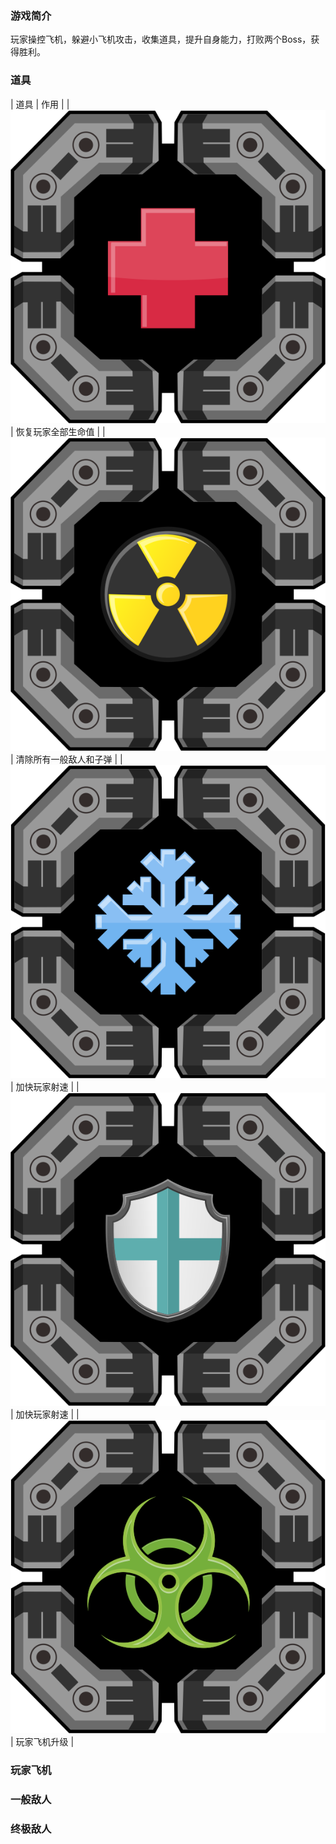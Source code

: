 ### 游戏简介

玩家操控飞机，躲避小飞机攻击，收集道具，提升自身能力，打败两个Boss，获得胜利。

### 道具

| 道具 | 作用 |
| ![avatar](https://github.com/asqqwwd/AirplaneWarGame/blob/master/img/prop_healthy.png) | 恢复玩家全部生命值 |
| ![avatar](https://github.com/asqqwwd/AirplaneWarGame/blob/master/img/prop_bomb.png) | 清除所有一般敌人和子弹 |
| ![avatar](https://github.com/asqqwwd/AirplaneWarGame/blob/master/img/prop_firing_speed.png) | 加快玩家射速 |
| ![avatar](https://github.com/asqqwwd/AirplaneWarGame/blob/master/img/prop_shield.png) | 加快玩家射速 |
| ![avatar](https://github.com/asqqwwd/AirplaneWarGame/blob/master/img/prop_level_up.png) | 玩家飞机升级 |

### 玩家飞机

### 一般敌人

### 终极敌人


